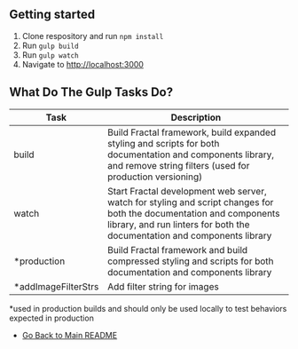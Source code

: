 ## Getting started

1. Clone respository and run `npm install`
1. Run `gulp build`
1. Run `gulp watch`
1. Navigate to [http://localhost:3000](http://localhost:3000m)

## What Do The Gulp Tasks Do?

| Task | Description |
|-|-|
| build | Build Fractal framework, build expanded styling and scripts for both documentation and components library, and remove string filters (used for production versioning) |
| watch | Start Fractal development web server, watch for styling and script changes for both the documentation and components library, and run linters for both the documentation and components library |
| *production | Build Fractal framework and build compressed styling and scripts for both documentation and components library |
| *addImageFilterStrs | Add filter string for images |

 *used in production builds and should only be used locally to test behaviors expected in production

 - [Go Back to Main README](../README.md)
